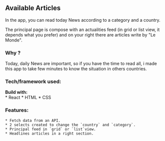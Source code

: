 ## Available Articles

In the app, you can read today News according to a category and a country.

The principal page is compose with an actualities feed (in grid or list view, it depends what you prefer) and on your right there are articles write by "Le Monde".

### Why ?
Today, daily News are important, so if you have the time to read all, i made this app to take few minutes to know the situation in others countries.

### Tech/framework used:
**Build with:** <br>
    * React
    * HTML
    * CSS

### Features:
    * Fetch data from an API.
    * 2 selects created to change the `country` and `category`.
    * Principal feed in `grid` or `list`view.
    * Headlines articles in a right section.